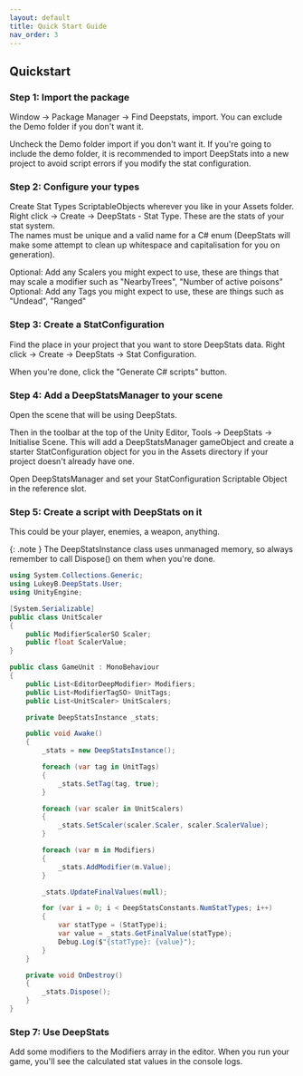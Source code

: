 ```yaml
---
layout: default
title: Quick Start Guide
nav_order: 3
---
```


## Quickstart

### Step 1: Import the package
Window -> Package Manager -> Find Deepstats, import. You can exclude the Demo folder if you don't want it. 

Uncheck the Demo folder import if you don't want it. If you're going to include the demo folder, it is recommended to import DeepStats into a new project to avoid script errors if you modify the stat configuration.

### Step 2: Configure your types
Create Stat Types ScriptableObjects wherever you like in your Assets folder. Right click -> Create -> DeepStats - Stat Type. These are the stats of your stat system.  
The names must be unique and a valid name for a C# enum (DeepStats will make some attempt to clean up whitespace and capitalisation for you on generation).  

Optional: Add any Scalers you might expect to use, these are things that may scale a modifier such as "NearbyTrees", "Number of active poisons"\
Optional: Add any Tags you might expect to use, these are things such as "Undead", "Ranged"

### Step 3: Create a StatConfiguration
Find the place in your project that you want to store DeepStats data. Right click -> Create -> DeepStats -> Stat Configuration.

When you're done, click the "Generate C# scripts" button.

### Step 4: Add a DeepStatsManager to your scene
Open the scene that will be using DeepStats. 

Then in the toolbar at the top of the Unity Editor, Tools -> DeepStats -> Initialise Scene. This will add a DeepStatsManager gameObject and create a starter StatConfiguration object for you in the Assets directory if your project doesn't already have one.

Open DeepStatsManager and set your StatConfiguration Scriptable Object in the reference slot.

### Step 5: Create a script with DeepStats on it

This could be your player, enemies, a weapon, anything. 

{: .note }
The DeepStatsInstance class uses unmanaged memory, so always remember to call Dispose() on them when you're done.

```cs
using System.Collections.Generic;
using LukeyB.DeepStats.User;
using UnityEngine;

[System.Serializable]
public class UnitScaler
{
    public ModifierScalerSO Scaler;
    public float ScalerValue;
}

public class GameUnit : MonoBehaviour
{
    public List<EditorDeepModifier> Modifiers;
    public List<ModifierTagSO> UnitTags;
    public List<UnitScaler> UnitScalers;

    private DeepStatsInstance _stats;

    public void Awake()
    {
        _stats = new DeepStatsInstance();

        foreach (var tag in UnitTags)
        {
            _stats.SetTag(tag, true);
        }

        foreach (var scaler in UnitScalers)
        {
            _stats.SetScaler(scaler.Scaler, scaler.ScalerValue);
        }

        foreach (var m in Modifiers)
        {
            _stats.AddModifier(m.Value);
        }

        _stats.UpdateFinalValues(null);

        for (var i = 0; i < DeepStatsConstants.NumStatTypes; i++)
        {
            var statType = (StatType)i;
            var value = _stats.GetFinalValue(statType);
            Debug.Log($"{statType}: {value}");
        }
    }

    private void OnDestroy()
    {
        _stats.Dispose();
    }
}

```

### Step 7: Use DeepStats
Add some modifiers to the Modifiers array in the editor. When you run your game, you'll see the calculated stat values in the console logs.
